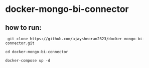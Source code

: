 # docker-mongo-bi-connector

## how to run:
  ` git clone https://github.com/ajaysheoran2323/docker-mongo-bi-connector.git`
   
  `cd docker-mongo-bi-connector`
   
  `docker-compose up -d`
